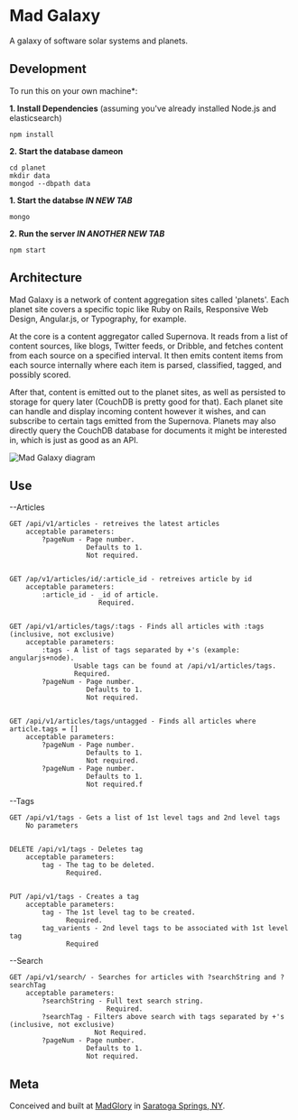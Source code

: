 Mad Galaxy
==========

A galaxy of software solar systems and planets.

Development
-----------
To run this on your own machine*:

__1. Install Dependencies__
(assuming you've already installed Node.js and elasticsearch)

    npm install

__2. Start the database dameon__

    cd planet
    mkdir data
    mongod --dbpath data

__1. Start the databse *IN NEW TAB*__

    mongo

__2. Run the server *IN ANOTHER NEW TAB*__

    npm start


Architecture
------------
Mad Galaxy is a network of content aggregation sites called 'planets'. Each
planet site covers a specific topic like Ruby on Rails, Responsive Web Design,
Angular.js, or Typography, for example.

At the core is a content aggregator called Supernova. It reads from a list of
content sources, like blogs, Twitter feeds, or Dribble, and fetches content
from each source on a specified interval. It then emits content items from each
source internally where each item is parsed, classified, tagged, and possibly
scored.

After that, content is emitted out to the planet sites, as well as persisted to
storage for query later (CouchDB is pretty good for that). Each planet site can
handle and display incoming content however it wishes, and can subscribe to
certain tags emitted from the Supernova. Planets may also directly query the
CouchDB database for documents it might be interested in, which is just as good
as an API.

![ Mad Galaxy diagram ](https://raw.githubusercontent.com/madgloryint/madgalaxy/master/docs/mad_galaxy_sketch.jpg)

Use
---
--Articles

    GET /api/v1/articles - retreives the latest articles
        acceptable parameters:
            ?pageNum - Page number. 
                       Defaults to 1. 
                       Not required.


    GET /ap/v1/articles/id/:article_id - retreives article by id
        acceptable parameters:
            :article_id - _id of article. 
                          Required.


    GET /api/v1/articles/tags/:tags - Finds all articles with :tags (inclusive, not exclusive)
        acceptable parameters:
            :tags - A list of tags separated by +'s (example: angularjs+node). 
                    Usable tags can be found at /api/v1/articles/tags.
                    Required.
            ?pageNum - Page number. 
                       Defaults to 1. 
                       Not required.


    GET /api/v1/articles/tags/untagged - Finds all articles where article.tags = []
        acceptable parameters:
            ?pageNum - Page number. 
                       Defaults to 1. 
                       Not required.
            ?pageNum - Page number. 
                       Defaults to 1. 
                       Not required.f


--Tags

    GET /api/v1/tags - Gets a list of 1st level tags and 2nd level tags
        No parameters


    DELETE /api/v1/tags - Deletes tag 
        acceptable parameters:
            tag - The tag to be deleted.
                  Required.


    PUT /api/v1/tags - Creates a tag
        acceptable parameters:
            tag - The 1st level tag to be created.
                  Required.
            tag_varients - 2nd level tags to be associated with 1st level tag
                  Required


--Search

    GET /api/v1/search/ - Searches for articles with ?searchString and ?searchTag
        acceptable parameters:
            ?searchString - Full text search string.
                            Required.
            ?searchTag - Filters above search with tags separated by +'s (inclusive, not exclusive)
                         Not Required.
            ?pageNum - Page number. 
                       Defaults to 1. 
                       Not required.



Meta
----
Conceived and built at [MadGlory](http://madglory.com) in [Saratoga Springs, NY](https://www.google.com/maps/place/Saratoga+Springs,+NY/@43.0616419,-73.7719178,13z/).
